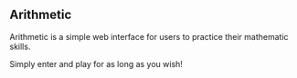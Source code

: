 ## Arithmetic ##

Arithmetic is a simple web interface for users to practice their mathematic skills.

Simply enter and play for as long as you wish!
